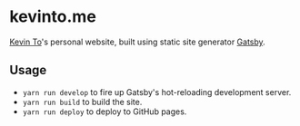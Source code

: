 # kevinto.me
[Kevin To](http://kevinto.me)'s personal website, built using static site generator [Gatsby](https://www.gatsbyjs.org/).

## Usage
* `yarn run develop` to fire up Gatsby's hot-reloading development server.
* `yarn run build` to build the site.
* `yarn run deploy` to deploy to GitHub pages.
